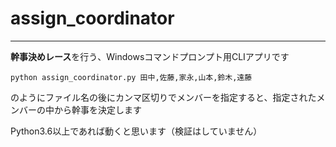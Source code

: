 # assign_coordinator  
---

**幹事決めレース**を行う、Windowsコマンドプロンプト用CLIアプリです  

```python assign_coordinator.py 田中,佐藤,家永,山本,鈴木,遠藤```

のようにファイル名の後にカンマ区切りでメンバーを指定すると、指定されたメンバーの中から幹事を決定します  


Python3.6以上であれば動くと思います（検証はしていません）
